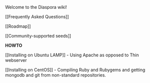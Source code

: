 Welcome to the Diaspora wiki!

[[Frequently Asked Questions]]

[[Roadmap]]

[[Community-supported seeds]]

**HOWTO**

[[Installing on Ubuntu LAMP]] - Using Apache as opposed to Thin webserver

[[Installing on CentOS]] - Compiling Ruby and Rubygems and getting mongodb and git from non-standard repositories.
